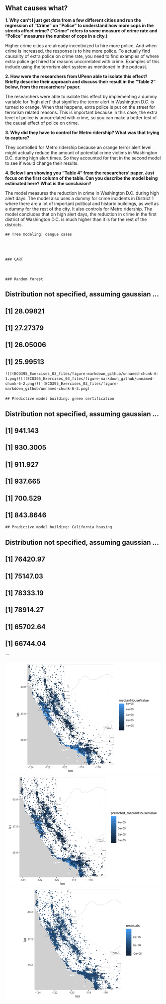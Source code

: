 ## What causes what?

**1. Why can’t I just get data from a few different cities and run the
regression of “Crime” on “Police” to understand how more cops in the
streets affect crime? (“Crime” refers to some measure of crime rate and
“Police” measures the number of cops in a city.)**

Higher crime cities are already incentivized to hire more police. And
when crime is increased, the response is to hire more police. To
actually find causality of extra police on crime rate, you need to find
examples of where extra police get hired for reasons uncorrelated with
crime. Examples of this include using the terrorism alert system as
mentioned in the podcast.

**2. How were the researchers from UPenn able to isolate this effect?
Briefly describe their approach and discuss their result in the “Table
2” below, from the researchers’ paper.**

The researchers were able to isolate this effect by implementing a dummy
variable for ‘high alert’ that signifies the terror alert in Washington
D.C. is turned to orange. When that happens, extra police is put on the
street for terrorism related reasons. This is important because in this
case, the extra level of police is uncorrelated with crime, so you can
make a better test of the causal effect of police on crime.

**3. Why did they have to control for Metro ridership? What was that
trying to capture?**

They controlled for Metro ridership because an orange terror alert level
might actually reduce the amount of potential crime victims in
Washington D.C. during high alert times. So they accounted for that in
the second model to see if would change their results.

<b>4. Below I am showing you “Table 4” from the researchers’ paper. Just
focus on the first column of the table. Can you describe the model being
estimated here? What is the conclusion?</b>

The model measures the reduction in crime in Washington D.C. during high
alert days. The model also uses a dummy for crime incidents in District
1 where there are a lot of important political and historic buildings,
as well as a dummy for the rest of the city. It also controls for Metro
ridership. The model concludes that on high alert days, the reduction in
crime in the first district of Washington D.C. is much higher than it is
for the rest of the districts.



    ## Tree modeling: dengue cases




    ### CART



    ### Random forest


## Distribution not specified, assuming gaussian …

## \[1\] 28.09821

## \[1\] 27.27379

## \[1\] 26.05006

## \[1\] 25.99513


    ![](ECO395_Exercises_03_files/figure-markdown_github/unnamed-chunk-6-1.png)![](ECO395_Exercises_03_files/figure-markdown_github/unnamed-chunk-6-2.png)![](ECO395_Exercises_03_files/figure-markdown_github/unnamed-chunk-6-3.png)

    ## Predictive model building: green certification

## Distribution not specified, assuming gaussian …

## \[1\] 941.143

## \[1\] 930.3005

## \[1\] 911.927

## \[1\] 937.665

## \[1\] 700.529

## \[1\] 843.8646



    ## Predictive model building: California housing

## Distribution not specified, assuming gaussian …

## \[1\] 76420.97

## \[1\] 75147.03

## \[1\] 78333.19

## \[1\] 78914.27

## \[1\] 65702.64

## \[1\] 66744.04

\`\`\`

![](ECO395_Exercises_03_files/figure-markdown_github/unnamed-chunk-8-1.png)![](ECO395_Exercises_03_files/figure-markdown_github/unnamed-chunk-8-2.png)![](ECO395_Exercises_03_files/figure-markdown_github/unnamed-chunk-8-3.png)
